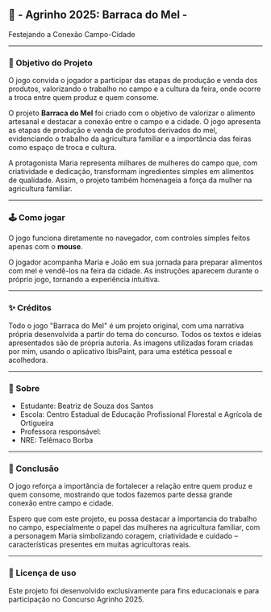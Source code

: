 ## 🍯  - Agrinho 2025: Barraca do Mel -
Festejando a Conexão Campo-Cidade

---

### 🎯 Objetivo do Projeto

O jogo convida o jogador a participar das etapas de produção e venda dos produtos, valorizando o trabalho no campo e a cultura da feira, onde ocorre a troca entre quem produz e quem consome.

O projeto **Barraca do Mel** foi criado com o objetivo de valorizar o alimento artesanal e destacar a conexão entre o campo e a cidade. O jogo apresenta as etapas de produção e venda de produtos derivados do mel, evidenciando o trabalho da agricultura familiar e a importância das feiras como espaço de troca e cultura.

A protagonista Maria representa milhares de mulheres do campo que, com criatividade e dedicação, transformam ingredientes simples em alimentos de qualidade. Assim, o projeto também homenageia a força da mulher na agricultura familiar.

---

### 🕹 Como jogar

O jogo funciona diretamente no navegador, com controles simples feitos apenas com o **mouse**.

O jogador acompanha Maria e João em sua jornada para preparar alimentos com mel e vendê-los na feira da cidade. As instruções aparecem durante o próprio jogo, tornando a experiência intuitiva.

---

### ✨ Créditos

Todo o jogo "Barraca do Mel" é um projeto original, com uma narrativa própria desenvolvida a partir do tema do concurso. Todos os textos e ideias apresentados são de própria autoria. As imagens utilizadas foram criadas por mim, usando o aplicativo IbisPaint, para uma estética pessoal e acolhedora.

---

### 👤 Sobre

- Estudante: Beatriz de Souza dos Santos
- Escola: Centro Estadual de Educação Profissional Florestal e Agrícola de Ortigueira
- Professora responsável:
- NRE: Telêmaco Borba

---

### 📌 Conclusão

O jogo reforça a importância de fortalecer a relação entre quem produz e quem consome, mostrando que todos fazemos parte dessa grande conexão entre campo e cidade.

Espero que com este projeto, eu possa destacar a importancia do trabalho no campo, especialmente o papel das mulheres na agricultura familiar, com a personagem Maria simbolizando coragem, criatividade e cuidado – características presentes em muitas agricultoras reais.

---

### 📃 Licença de uso

Este projeto foi desenvolvido exclusivamente para fins educacionais e para participação no Concurso Agrinho 2025.
